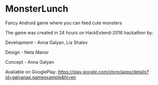 # MonsterLunch
Fancy Android game where you can feed cute monsters

The game was created in 24 hours on HackExtend-2016 hackathon by:

<p>Development - Anna Galyan, Lia Shalev</p>
<p>Design - Neta Manor</p> 
<p>Concept - Anna Galyan</p>

Avaliable on GooglePlay: https://play.google.com/store/apps/details?id=galyanae.gameexample&hl=en
